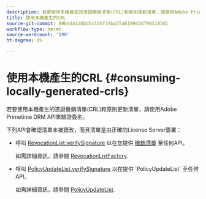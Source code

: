 ```yaml
---
description: 若要使用本機產生的憑證撤銷清單(CRL)和原則更新清單，請使用Adobe Primetime DRM API來驗證簽名。
title: 使用本機產生的CRL
source-git-commit: 89bdda1d4bd5c126f19ba75a819942df901183d1
workflow-type: tm+mt
source-wordcount: '190'
ht-degree: 0%

---
```



# 使用本機產生的CRL {#consuming-locally-generated-crls}

若要使用本機產生的憑證撤銷清單(CRL)和原則更新清單，請使用Adobe Primetime DRM API來驗證簽名。

下列API會確認清單未被竄改，而且清單是由正確的License Server簽署：

* 呼叫 [RevocationList.verifySignature](https://help.adobe.com/en_US/primetime/api/drm-apis/server/javadocs-flashaccess-pro/com/adobe/flashaccess/sdk/revocation/RevocationList.html#verifySignature(java.security.cert.X509Certificate)) 以在您提供 [撤銷清單](https://help.adobe.com/en_US/primetime/api/drm-apis/server/javadocs-flashaccess-pro/com/adobe/flashaccess/sdk/revocation/RevocationList.html) 至任何API。

   如需詳細資訊，請參閱 [RevocationListFactory](https://help.adobe.com/en_US/primetime/api/drm-apis/server/javadocs-flashaccess-pro/com/adobe/flashaccess/sdk/revocation/RevocationListFactory.html).

* 呼叫 [PolicyUpdateList.verifySignature](https://help.adobe.com/en_US/primetime/api/drm-apis/server/javadocs-flashaccess-pro/com/adobe/flashaccess/sdk/policyupdate/PolicyUpdateList.html#verifySignature(java.security.cert.X509Certificate)) 以在提供 `PolicyUpdateList` 至任何API。

   如需詳細資訊，請參閱 [PolicyUpdateList](https://help.adobe.com/en_US/primetime/api/drm-apis/server/javadocs-flashaccess-pro/com/adobe/flashaccess/sdk/policyupdate/PolicyUpdateList.html).

